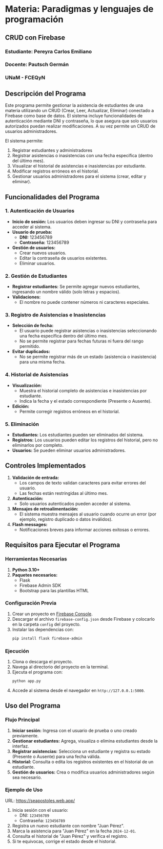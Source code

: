 
# Materia: Paradigmas y lenguajes de programación
## CRUD con Firebase
### Estudiante: Pereyra Carlos Emiliano
### Docente: Pautsch Germán
### UNaM - FCEQyN

## Descripción del Programa
Este programa permite gestionar la asistencia de estudiantes de una materia utilizando un CRUD (Crear, Leer, Actualizar, Eliminar) conectado a Firebase como base de datos. El sistema incluye funcionalidades de autenticación mediante DNI y contraseña, lo que asegura que solo usuarios autorizados puedan realizar modificaciones. A su vez permite un CRUD de usuarios administradores.

El sistema permite:
1. Registrar estudiantes y administradores
2. Registrar asistencias o inasistencias con una fecha específica (dentro del último mes).
3. Visualizar el historial de asistencias e inasistencias por estudiante.
4. Modificar registros erróneos en el historial.
5. Gestionar usuarios administradores para el sistema (crear, editar y eliminar).

## Funcionalidades del Programa
### 1. Autenticación de Usuarios
- **Inicio de sesión:** Los usuarios deben ingresar su DNI y contraseña para acceder al sistema.
- **Usuario de prueba:**
  - **DNI:** 123456789
  - **Contraseña:** 123456789
- **Gestión de usuarios:**
  - Crear nuevos usuarios.
  - Editar la contraseña de usuarios existentes.
  - Eliminar usuarios.

### 2. Gestión de Estudiantes
- **Registrar estudiantes:** Se permite agregar nuevos estudiantes, ingresando un nombre válido (solo letras y espacios).
- **Validaciones:**
  - El nombre no puede contener números ni caracteres especiales.

### 3. Registro de Asistencias e Inasistencias
- **Selección de fecha:**
  - El usuario puede registrar asistencias o inasistencias seleccionando una fecha específica dentro del último mes.
  - No se permite registrar para fechas futuras ni fuera del rango permitido.
- **Evitar duplicados:**
  - No se permite registrar más de un estado (asistencia o inasistencia) para una misma fecha.

### 4. Historial de Asistencias
- **Visualización:**
  - Muestra el historial completo de asistencias e inasistencias por estudiante.
  - Indica la fecha y el estado correspondiente (Presente o Ausente).
- **Edición:**
  - Permite corregir registros erróneos en el historial.

### 5. Eliminación
- **Estudiantes:** Los estudiantes pueden ser eliminados del sistema.
- **Registros:** Los usuarios pueden editar los registros del historial, pero no eliminarlos por completo.
- **Usuarios:** Se pueden eliminar usuarios administradores.

## Controles Implementados
1. **Validación de entrada:**
   - Los campos de texto validan caracteres para evitar errores del usuario.
   - Las fechas están restringidas al último mes.
2. **Autenticación:**
   - Solo usuarios autenticados pueden acceder al sistema.
3. **Mensajes de retroalimentación:**
   - El sistema muestra mensajes al usuario cuando ocurre un error (por ejemplo, registro duplicado o datos inválidos).
4. **Flash messages:**
   - Notificaciones breves para informar acciones exitosas o errores.

## Requisitos para Ejecutar el Programa
### Herramientas Necesarias
1. **Python 3.10+**
2. **Paquetes necesarios:**
   - Flask
   - Firebase Admin SDK
   - Bootstrap para las plantillas HTML

### Configuración Previa
1. Crear un proyecto en [Firebase Console](https://console.firebase.google.com/).
2. Descargar el archivo `firebase-config.json` desde Firebase y colocarlo en la carpeta `config` del proyecto.
3. Instalar las dependencias con:
   ```bash
   pip install flask firebase-admin
   ```

### Ejecución
1. Clona o descarga el proyecto.
2. Navega al directorio del proyecto en la terminal.
3. Ejecuta el programa con:
   ```bash
   python app.py
   ```
4. Accede al sistema desde el navegador en `http://127.0.0.1:5000`.

## Uso del Programa
### Flujo Principal
1. **Iniciar sesión:** Ingresa con el usuario de prueba o uno creado previamente.
2. **Gestionar estudiantes:** Agrega, visualiza o elimina estudiantes desde la interfaz.
3. **Registrar asistencias:** Selecciona un estudiante y registra su estado (Presente o Ausente) para una fecha válida.
4. **Historial:** Consulta o edita los registros existentes en el historial de un estudiante.
5. **Gestión de usuarios:** Crea o modifica usuarios administradores según sea necesario.

### Ejemplo de Uso
URL: https://seapostoles.web.app/
1. Inicia sesión con el usuario:
   - DNI: `123456789`
   - Contraseña: `123456789`
2. Registra un nuevo estudiante con nombre "Juan Pérez".
3. Marca la asistencia para "Juan Pérez" en la fecha `2024-12-01`.
4. Consulta el historial de "Juan Pérez" y verifica el registro.
5. Si te equivocas, corrige el estado desde el historial.

